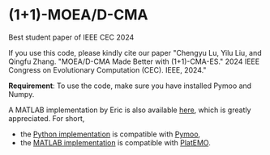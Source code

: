 # (1+1)-MOEA/D-CMA
Best student paper of IEEE CEC 2024

If you use this code, please kindly cite our paper "Chengyu Lu, Yilu Liu, and Qingfu Zhang. "MOEA/D-CMA Made Better with (1+1)-CMA-ES." 2024 IEEE Congress on Evolutionary Computation (CEC). IEEE, 2024."

**Requirement**: 
To use the code, make sure you have installed Pymoo and Numpy. 

A MATLAB implementation by Eric is also available [here](https://github.com/EricZheng1024/CMA-ES), which is greatly appreciated. For short, 
* the [Python implementation](https://github.com/chandler09/1P1-MOEAD-CMA) is compatible with [Pymoo](https://github.com/anyoptimization/pymoo),
* the [MATLAB implementation](https://github.com/EricZheng1024/CMA-ES) is compatible with [PlatEMO](https://github.com/BIMK/PlatEMO). 
